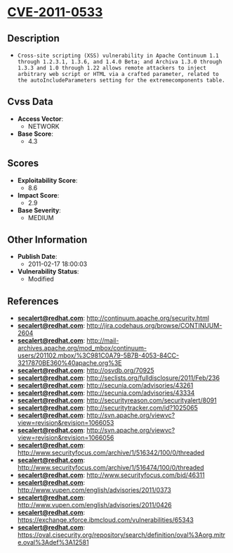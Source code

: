 
# [CVE-2011-0533](https://cve.mitre.org/cgi-bin/cvename.cgi?name=CVE-2011-0533)

## Description

- `Cross-site scripting (XSS) vulnerability in Apache Continuum 1.1 through 1.2.3.1, 1.3.6, and 1.4.0 Beta; and Archiva 1.3.0 through 1.3.3 and 1.0 through 1.22 allows remote attackers to inject arbitrary web script or HTML via a crafted parameter, related to the autoIncludeParameters setting for the extremecomponents table.`

## Cvss Data

- **Access Vector**:
  - NETWORK
- **Base Score**:
  - 4.3

## Scores

- **Exploitability Score**:
  - 8.6
- **Impact Score**:
  - 2.9
- **Base Severity**:
  - MEDIUM

## Other Information

- **Publish Date**:
  - 2011-02-17 18:00:03
- **Vulnerability Status**:
  - Modified

## References

- **secalert@redhat.com**: http://continuum.apache.org/security.html
- **secalert@redhat.com**: http://jira.codehaus.org/browse/CONTINUUM-2604
- **secalert@redhat.com**: http://mail-archives.apache.org/mod_mbox/continuum-users/201102.mbox/%3C981C0A79-5B7B-4053-84CC-3217870BE360%40apache.org%3E
- **secalert@redhat.com**: http://osvdb.org/70925
- **secalert@redhat.com**: http://seclists.org/fulldisclosure/2011/Feb/236
- **secalert@redhat.com**: http://secunia.com/advisories/43261
- **secalert@redhat.com**: http://secunia.com/advisories/43334
- **secalert@redhat.com**: http://securityreason.com/securityalert/8091
- **secalert@redhat.com**: http://securitytracker.com/id?1025065
- **secalert@redhat.com**: http://svn.apache.org/viewvc?view=revision&revision=1066053
- **secalert@redhat.com**: http://svn.apache.org/viewvc?view=revision&revision=1066056
- **secalert@redhat.com**: http://www.securityfocus.com/archive/1/516342/100/0/threaded
- **secalert@redhat.com**: http://www.securityfocus.com/archive/1/516474/100/0/threaded
- **secalert@redhat.com**: http://www.securityfocus.com/bid/46311
- **secalert@redhat.com**: http://www.vupen.com/english/advisories/2011/0373
- **secalert@redhat.com**: http://www.vupen.com/english/advisories/2011/0426
- **secalert@redhat.com**: https://exchange.xforce.ibmcloud.com/vulnerabilities/65343
- **secalert@redhat.com**: https://oval.cisecurity.org/repository/search/definition/oval%3Aorg.mitre.oval%3Adef%3A12581
